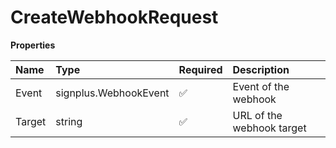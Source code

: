 # CreateWebhookRequest

**Properties**

| Name   | Type                  | Required | Description               |
| :----- | :-------------------- | :------- | :------------------------ |
| Event  | signplus.WebhookEvent | ✅       | Event of the webhook      |
| Target | string                | ✅       | URL of the webhook target |
